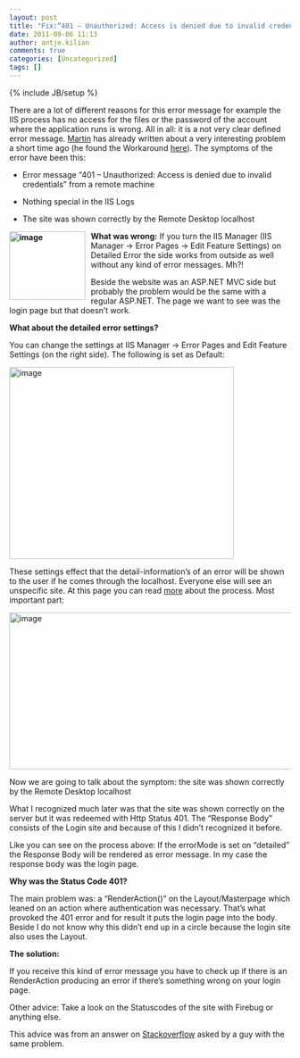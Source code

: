 ```yaml
---
layout: post
title: "Fix:“401 – Unauthorized: Access is denied due to invalid credentials“ on ASP.NET MVC & IIS 7"
date: 2011-09-06 11:13
author: antje.kilian
comments: true
categories: [Uncategorized]
tags: []
---
```

{% include JB/setup %}
<strong> </strong>

There are a lot of different reasons for this error message for example the IIS process has no access for the files or the password of the account where the application runs is wrong. All in all: it is a not very clear defined error message. <a href="http://www.uniquesoftware.de/Blog/de/post/2011/07/22/Access-denied-due-to-invalid-credentials-aber-nur-manchmal.aspx">Martin</a> has already written about a very interesting problem a short time ago (he found the Workaround <a href="http://blog.yeticode.co.uk/2011/03/iis7-iis-express-401-access-is-denied-due-to-invalid-credentials-issue/">here</a>). The symptoms of the error have been this:

- Error message “401 – Unauthorized: Access is denied due to invalid credentials” from a remote machine

- Nothing special in the IIS Logs

- The site was shown correctly by the Remote Desktop localhost

<strong><img style="background-image: none; margin: 0px 10px 0px 0px; padding-left: 0px; padding-right: 0px; padding-top: 0px; border: 0px;" title="image" src="http://code-inside.de/blog/wp-content/uploads/image_thumb504.png" border="0" alt="image" width="136" height="123" align="left" />What was wrong:</strong> If you turn the IIS Manager (IIS Manager -&gt; Error Pages -&gt; Edit Feature Settings) on Detailed Error the side works from outside as well without any kind of error messages. Mh?!

Beside the website was an ASP.NET MVC side but probably the problem would be the same with a regular ASP.NET. The page we want to see was the login page but that doesn’t work.

<strong>What about the detailed error settings? </strong>

You can change the settings at IIS Manager -&gt; Error Pages and Edit Feature Settings (on the right side). The following is set as Default:

<img style="background-image: none; padding-left: 0px; padding-right: 0px; padding-top: 0px; border: 0px;" title="image" src="http://code-inside.de/blog/wp-content/uploads/image_thumb505.png" border="0" alt="image" width="402" height="344" />

These settings effect that the detail-information’s of an error will be shown to the user if he comes through the localhost. Everyone else will see an unspecific site. At this page you can read <a href="http://learn.iis.net/page.aspx/267/how-to-use-http-detailed-errors-in-iis-70/">more</a> about the process. Most important part:

<img style="background-image: none; padding-left: 0px; padding-right: 0px; padding-top: 0px; border: 0px;" title="image" src="http://code-inside.de/blog/wp-content/uploads/image_thumb506.png" border="0" alt="image" width="544" height="281" />

Now we are going to talk about the symptom: the site was shown correctly by the Remote Desktop localhost

What I recognized much later was that the site was shown correctly on the server but it was redeemed with Http Status 401. The “Response Body” consists of the Login site and because of this I didn’t recognized it before.

Like you can see on the process above: If the errorMode is set on “detailed” the Response Body will be rendered as error message. In my case the response body was the login page.

<strong>Why was the Status Code 401?</strong>

The main problem was: a “RenderAction()” on the Layout/Masterpage which leaned on an action where authentication was necessary. That’s what provoked the 401 error and for result it puts the login page into the body. Beside I do not know why this didn’t end up in a circle because the login site also uses the Layout.

<strong>The solution:</strong>

<strong> </strong>

If you receive this kind of error message you have to check up if there is an RenderAction producing an error if there’s something wrong on your login page.

Other advice: Take a look on the Statuscodes of the site with Firebug or anything else.

This advice was from an answer on <a href="http://serverfault.com/questions/137073/401-unauthorized-on-server-2008-r2-iis-7-5">Stackoverflow</a> asked by a guy with the same problem.
